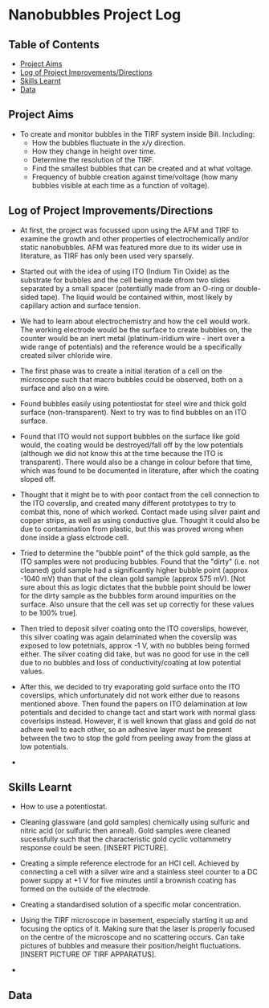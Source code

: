 # Nanobubbles Project Log

## Table of Contents
- [Project Aims](#project-aims)
- [Log of Project Improvements/Directions](#log-of-project-improvementsdirections)
- [Skills Learnt](#skills-learnt)
- [Data](#data)

## Project Aims

- To create and monitor bubbles in the TIRF system inside Bill. Including:
  - How the bubbles fluctuate in the x/y direction.
  - How they change in height over time.
  - Determine the resolution of the TIRF.
  - Find the smallest bubbles that can be created and at what voltage.
  - Frequency of bubble creation against time/voltage (how many bubbles visible at each time as a function of voltage).




## Log of Project Improvements/Directions

- At first, the project was focussed upon using the AFM and TIRF to examine the growth and other properties of electrochemically and/or static nanobubbles. AFM was featured more due to its wider use in literature, as TIRF has only been used very sparsely.

- Started out with the idea of using ITO (Indium Tin Oxide) as the substrate for bubbles and the cell being made ofrom two slides separated by a small spacer (potentially made from an O-ring or double-sided tape). The liquid would be contained within, most likely by capillary action and surface tension. 

- We had to learn about electrochemistry and how the cell would work. The working electrode would be the surface to create bubbles on, the counter would be an inert metal (platinum-iridium wire - inert over a wide range of potentials) and the reference would be a specifically created silver chloride wire. 

- The first phase was to create a initial iteration of a cell on the microscope such that macro bubbles could be observed, both on a surface and also on a wire.

- Found bubbles easily using potentiostat for steel wire and thick gold surface (non-transparent). Next to try was to find bubbles on an ITO surface. 

- Found that ITO would not support bubbles on the surface like gold would, the coating would be destroyed/fall off by the low potentials (although we did not know this at the time because the ITO is transparent). There would also be a change in colour before that time, which was found to be documented in literature, after which the coating sloped off.

- Thought that it might be to with poor contact from the cell connection to the ITO coverslip, and created many different prototypes to try to combat this, none of which worked. Contact made using silver paint and copper strips, as well as using conductive glue. Thought it could also be due to contamination from plastic, but this was proved wrong when done inside a glass elctrode cell. 

- Tried to determine the "bubble point" of the thick gold sample, as the ITO samples were not producing bubbles. Found that the "dirty" (i.e. not cleaned) gold sample had a significantly higher bubble point (approx -1040 mV) than that of the clean gold sample (approx 575 mV). [Not sure about this as logic dictates that the bubble point should be lower for the dirty sample as the bubbles form around impurities on the surface. Also unsure that the cell was set up correctly for these values to be 100% true].  

- Then tried to deposit silver coating onto the ITO coverslips, however, this silver coating was again delaminated when the coverslip was exposed to low potetnials, approx -1 V, with no bubbles being formed either. The silver coating did take, but was no good for use in the cell due to no bubbles and loss of conductivity/coating at low potential values.

- After this, we decided to try evaporating gold surface onto the ITO coverslips, which unfortunately did not work either due to reasons mentioned above. Then found the papers on ITO delamination at low potentials and decided to change tact and start work with normal glass coverlsips instead. However, it is well known that glass and gold do not adhere well to each other, so an adhesive layer must be present between the two to stop the gold from peeling away from the glass at low potentials. 

- 


## Skills Learnt

- How to use a potentiostat.

- Cleaning glassware (and gold samples) chemically using sulfuric and nitric acid (or sulfuric then anneal). Gold samples were cleaned sucessfully such that the characteristic gold cyclic voltammetry response could be seen. [INSERT PICTURE].

- Creating a simple reference electrode for an HCl cell. Achieved by connecting a cell with a silver wire and a stainless steel counter to a DC power suppy at +1 V for five minutes until a brownish coating has formed on the outside of the electrode.

- Creating a standardised solution of a specific molar concentration. 

- Using the TIRF microscope in basement, especially starting it up and focusing the optics of it. Making sure that the laser is properly focused on the centre of the microscope and no scattering occurs. Can take pictures of bubbles and measure their position/height fluctuations. [INSERT PICTURE OF TIRF APPARATUS].

- 

## Data 

